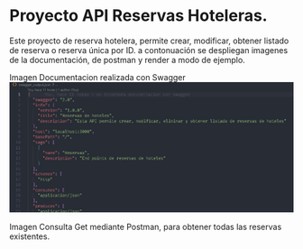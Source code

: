 # Proyecto API Reservas Hoteleras.
Este proyecto de reserva hotelera, permite crear, modificar, obtener listado de reserva o reserva única por ID.
a contonuación se despliegan imagenes de la documentación, de postman y render a modo de ejemplo.

Imagen Documentacion realizada con Swagger
![image alt](https://github.com/JuanPabloMunoz/proyecto4/blob/c0482083a9cd591f92f5a63f42ca518f67dc6617/Documentacion.jpg?raw=true)


Imagen Consulta Get mediante Postman, para obtener todas las reservas existentes.

